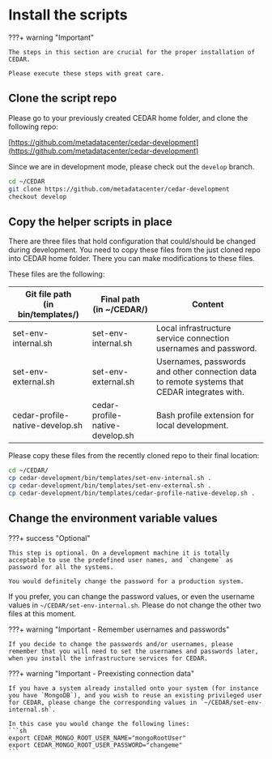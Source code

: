 # Install the scripts

???+ warning "Important"

    The steps in this section are crucial for the proper installation of CEDAR.
    
    Please execute these steps with great care.

## Clone the script repo

Please go to your previously created CEDAR home folder, and clone the following repo:

[https://github.com/metadatacenter/cedar-development](https://github.com/metadatacenter/cedar-development)

Since we are in development mode, please check out the `develop` branch. 

```sh
cd ~/CEDAR
git clone https://github.com/metadatacenter/cedar-development
checkout develop
```

## Copy the helper scripts in place

There are three files that hold configuration that could/should be changed during development.
You need to copy these files from the just cloned repo into CEDAR home folder. There you can make modifications to these files.

These files are the following: 

| Git file path<br>(in bin/templates/)  | Final path<br>(in ~/CEDAR/)      | Content      |
| -----------                           | -----------                      | -----------  |
| set-env-internal.sh                   | set-env-internal.sh              |  Local infrastructure service connection usernames and password.|
| set-env-external.sh                   | set-env-external.sh              |  Usernames, passwords and other connection data to remote systems that CEDAR integrates with.|
| cedar-profile-native-develop.sh       | cedar-profile-native-develop.sh  |  Bash profile extension for local development.|

Please copy these files from the recently cloned repo to their final location:

```sh
cd ~/CEDAR/
cp cedar-development/bin/templates/set-env-internal.sh .
cp cedar-development/bin/templates/set-env-external.sh .
cp cedar-development/bin/templates/cedar-profile-native-develop.sh .
```

## Change the environment variable values

???+ success "Optional"

    This step is optional. On a development machine it is totally acceptable to use the predefined user names, and `changeme` as password for all the systems.
    
    You would definitely change the password for a production system.

If you prefer, you can change the password values, or even the username values in `~/CEDAR/set-env-internal.sh`.
Please do not change the other two files at this moment.

???+ warning "Important - Remember usernames and passwords"

    If you decide to change the passwords and/or usernames, please remember that you will need to set the usernames and passwords later, when you install the infrastructure services for CEDAR.

???+ warning "Important - Preexisting connection data"

    If you have a system already installed onto your system (for instance you have `MongoDB`), and you wish to reuse an existing privileged user for CEDAR, please change the corresponding values in `~/CEDAR/set-env-internal.sh`.
    
    In this case you would change the following lines:
    ```sh
    export CEDAR_MONGO_ROOT_USER_NAME="mongoRootUser"
    export CEDAR_MONGO_ROOT_USER_PASSWORD="changeme"   
    ```
